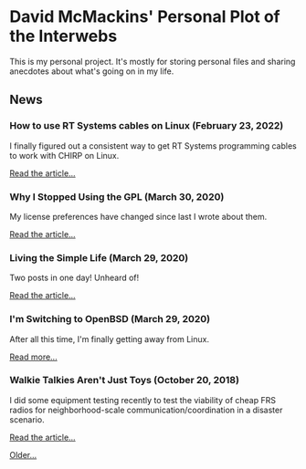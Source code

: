 <title>Dave's World</title>

David McMackins' Personal Plot of the Interwebs
===============================================

This is my personal project. It's mostly for storing personal files and sharing 
anecdotes about what's going on in my life.

News
----

### How to use RT Systems cables on Linux (February 23, 2022)

I finally figured out a consistent way to get RT Systems programming cables to
work with CHIRP on Linux.

[Read the article...](/articles/rt-systems-linux.html)

### Why I Stopped Using the GPL (March 30, 2020)

My license preferences have changed since last I wrote about them.

[Read the article...](/articles/not-gpl.html)

### Living the Simple Life (March 29, 2020)

Two posts in one day! Unheard of!

[Read the article...](/articles/simple-life.html)

### I'm Switching to OpenBSD (March 29, 2020)

After all this time, I'm finally getting away from Linux.

[Read more...](/articles/openbsd.html)

### Walkie Talkies Aren't Just Toys (October 20, 2018)

I did some equipment testing recently to test the viability of cheap FRS radios
for neighborhood-scale communication/coordination in a disaster scenario.

[Read the article...](/articles/frs-test.html)

[Older...](/newsarchive.html)
